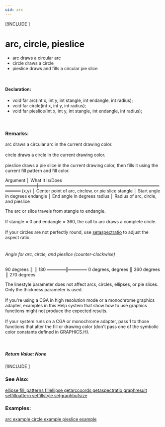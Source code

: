 ```yaml
---
uid: arc
---
```

[!INCLUDE [](../includes/graphics_header.md)]
# arc, circle, pieslice
* arc draws a circular arc
* circle draws a circle
* pieslice draws and fills a circular pie slice

<br>

#### Declaration:
* void far arc(int x, int y, int stangle, int endangle, int radius);
* void far circle(int x, int y, int radius);
* void far pieslice(int x, int y, int stangle, int endangle, int radius);

<br>

### Remarks:
arc draws a circular arc in the current drawing color.<br><br>
circle draws a circle in the current drawing color.<br><br>
pieslice draws a pie slice in the current drawing color, then fills it using the current fill pattern and fill color.<br>

<div class="data">
  Argument │ What It Is/Does
 ══════════╪════════════════════════════════════════════
  (x,y)    │ Center point of arc, circlew, or pie slice
  stangle  │ Start angle in degrees
  endangle │ End angle in degrees
  radius   │ Radius of arc, circle, and pieslice
<br></div>

The arc or slice travels from stangle to endangle.<br><br>
If stangle = 0 and endangle = 360, the call to arc draws a complete circle.<br><br>
If your circles are not perfectly round, use [setaspectratio](setaspectratio.md) to adjust the aspect ratio.<br><br>

###### Angle for arc, circle, and pieslice (counter-clockwise)
<div class="data">
             90  
          degrees  
             ║  
             ║  
   180 ══════╬══════  0 degrees,
 degrees     ║      360 degrees
             ║
            270
          degrees
<br></div>

The linestyle parameter does not affect arcs, circles, ellipses, or pie slices. Only the thickness parameter is used.<br><br>
If you're using a CGA in high resolution mode or a monochrome graphics adapter, examples in this Help system that show how to use graphics functions might not produce the expected results.<br><br>
If your system runs on a CGA or monochrome adapter, pass 1 to those functions that alter the fill or drawing color (don't pass one of the symbolic color constants defined in GRAPHICS.H).<br><br><br>

##### Return Value: None

[!INCLUDE [](../includes/portability.md)]

### See Also:
<div class="data"><a href="ellipse.md">  ellipse        </a> <a href="fill_patterns.md">  fill_patterns  </a> <a href="fillellipse.md">  fillellipse    </a> <a href="getarccoords.md">  getarccoords   </a>
<a href="getaspectratio.md">  getaspectratio </a> <a href="graphresult.md">  graphresult    </a> <a href="setfillpattern.md">  setfillpattern </a> <a href="setfillstyle.md">  setfillstyle   </a>
<a href="setgraphbufsize.md">  setgraphbufsize</a>
<br></div>

### Examples:
<div class="data"><a href="arc_example.md">  arc example     </a> <a href="circle_example.md">  circle example  </a> <a href="pieslice_example.md">  pieslice example</a>
</div>

<br>